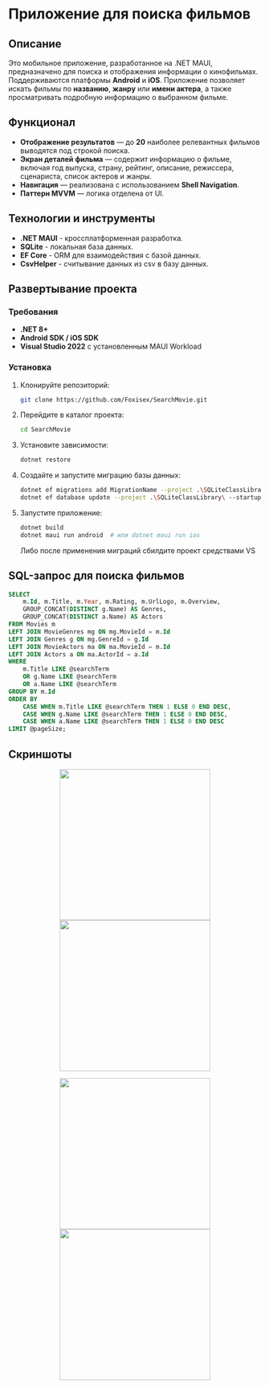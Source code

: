 # Приложение для поиска фильмов

## Описание
Это мобильное приложение, разработанное на .NET MAUI, предназначено для поиска и отображения информации о кинофильмах. Поддерживаются платформы **Android** и **iOS**. Приложение позволяет искать фильмы по **названию**, **жанру** или **имени актера**, а также просматривать подробную информацию о выбранном фильме.

## Функционал
- **Отображение результатов** — до **20** наиболее релевантных фильмов выводятся под строкой поиска.
- **Экран деталей фильма** — содержит информацию о фильме, включая год выпуска, страну, рейтинг, описание, режиссера, сценариста, список актеров и жанры.
- **Навигация** — реализована с использованием **Shell Navigation**.
- **Паттерн MVVM** — логика отделена от UI.

## Технологии и инструменты
- **.NET MAUI** - кроссплатформенная разработка.
- **SQLite** - локальная база данных.
- **EF Core** - ORM для взаимодействия с базой данных.
- **CsvHelper** - считывание данных из csv в базу данных.

## Развертывание проекта
### Требования
- **.NET 8+**
- **Android SDK / iOS SDK**
- **Visual Studio 2022** с установленным MAUI Workload

### Установка
1. Клонируйте репозиторий:
   ```sh
   git clone https://github.com/Foxisex/SearchMovie.git
   ```
2. Перейдите в каталог проекта:
   ```sh
   cd SearchMovie
   ```
3. Установите зависимости:
   ```sh
   dotnet restore
   ```
4. Создайте и запустите миграцию базы данных:
   ```sh
   dotnet ef migrations add MigrationName --project .\SQLiteClassLibrary\ --startup-project .\SQLiteClassLibrary\
   dotnet ef database update --project .\SQLiteClassLibrary\ --startup-project .\SQLiteClassLibrary\
   ```
5. Запустите приложение:
   ```sh
   dotnet build
   dotnet maui run android  # или dotnet maui run ios
   ```
   Либо после применения миграций сбилдите проект средствами VS

## SQL-запрос для поиска фильмов
```sql
SELECT 
    m.Id, m.Title, m.Year, m.Rating, m.UrlLogo, m.Overview,
    GROUP_CONCAT(DISTINCT g.Name) AS Genres,
    GROUP_CONCAT(DISTINCT a.Name) AS Actors
FROM Movies m
LEFT JOIN MovieGenres mg ON mg.MovieId = m.Id
LEFT JOIN Genres g ON mg.GenreId = g.Id
LEFT JOIN MovieActors ma ON ma.MovieId = m.Id
LEFT JOIN Actors a ON ma.ActorId = a.Id
WHERE 
    m.Title LIKE @searchTerm 
    OR g.Name LIKE @searchTerm
    OR a.Name LIKE @searchTerm
GROUP BY m.Id
ORDER BY 
    CASE WHEN m.Title LIKE @searchTerm THEN 1 ELSE 0 END DESC,
    CASE WHEN g.Name LIKE @searchTerm THEN 1 ELSE 0 END DESC,
    CASE WHEN a.Name LIKE @searchTerm THEN 1 ELSE 0 END DESC
LIMIT @pageSize;
```
## Скриншоты
<p align="center">
<img src="Images/SearchExample_Title.jpg" width="300">
<img src="Images/SearchExample_Actor.jpg" width="300">
</p>
<p align="center">
<img src="Images/SearchExample_Genre.jpg" width="300">
<img src="Images/MovieDetails.jpg" width="300">
</p>

